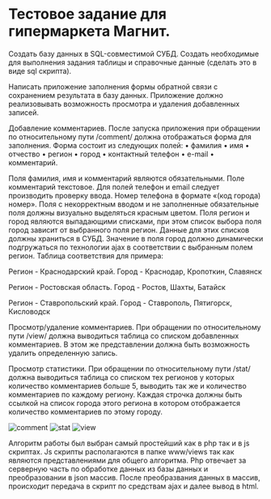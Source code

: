 # Тестовое задание для гипермаркета Магнит.

Создать базу данных  в SQL-совместимой СУБД. Создать необходимые для выполнения задания таблицы и справочные данные (сделать это в виде sql скрипта).

Написать приложение заполнения формы обратной связи с сохранением результата в базу данных. Приложение должно реализовывать возможность просмотра и удаления добавленных записей.

Добавление комментариев. После запуска приложения при обращении по относительному пути /comment/ должна отображаться форма для заполнения. Форма состоит из следующих полей:
•	фамилия
•	имя
•	отчество
•	регион
•	город
•	контактный телефон
•	e-mail
•	комментарий.

Поля фамилия, имя и комментарий являются обязательными. Поле комментарий текстовое. Для полей телефон и email следует производить проверку ввода. Номер телефона в формате «(код города) номер». Поля с некорректным вводом и не заполненные обязательные поля должны визуально выделяться красным цветом. Поля регион и город являются выпадающими списками, при этом список выбора поля город зависит от выбранного поля регион. Данные для этих списков должны храниться в СУБД. Значение в поля город должно динамически подгружаться по технологии ajax в соответствии с выбранным полем регион.  Таблица соответствия для примера:

Регион - Краснодарский край.
Город - Краснодар, Кропоткин, Славянск

Регион - Ростовская область.
Город - Ростов, Шахты, Батайск

Регион - Ставропольский край.
Город - Ставрополь, Пятигорск, Кисловодск 

Просмотр/удаление комментариев. При обращении по относительному пути /view/ должна выводиться таблица со списком добавленных комментариев. В этом же представлении должна быть возможность удалить определенную запись.

Просмотр статистики.  При обращении по относительному пути /stat/ должна выводиться таблица со списком тех регионов у которых количество комментариев больше 5, выводить так же и количество комментариев по каждому региону. Каждая строчка должны быть ссылкой на список города этого региона в котором отображается количество комментариев по этому городу.


![comment](https://cloud.githubusercontent.com/assets/11897341/23590460/7e4b380e-01f1-11e7-8101-840fb3948cba.png)
![stat](https://cloud.githubusercontent.com/assets/11897341/23590461/82fad44a-01f1-11e7-83b1-d58a834da529.png)
![view](https://cloud.githubusercontent.com/assets/11897341/23590462/88927502-01f1-11e7-9703-3d7489b7631c.png)

Алгоритм работы был выбран самый простейший как в php так и в js скриптах. Js скрипты располагаются в папке www/views так как являются представлениями для общего алгоритма. Php отвечает за серверную часть по обработке данных из базы данных и преобразовании в json массив. После преобразвания данных в массив, происходит передача в скрипт по средствам ajax и далее вывод в html.
